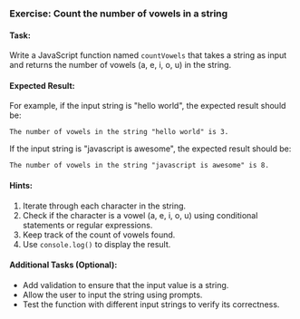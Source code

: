 ### Exercise: Count the number of vowels in a string

#### Task:
Write a JavaScript function named `countVowels` that takes a string as input and returns the number of vowels (a, e, i, o, u) in the string.

#### Expected Result:
For example, if the input string is "hello world", the expected result should be:
```
The number of vowels in the string "hello world" is 3.
```
If the input string is "javascript is awesome", the expected result should be:
```
The number of vowels in the string "javascript is awesome" is 8.
```

#### Hints:
1. Iterate through each character in the string.
2. Check if the character is a vowel (a, e, i, o, u) using conditional statements or regular expressions.
3. Keep track of the count of vowels found.
4. Use `console.log()` to display the result.

#### Additional Tasks (Optional):
- Add validation to ensure that the input value is a string.
- Allow the user to input the string using prompts.
- Test the function with different input strings to verify its correctness.

